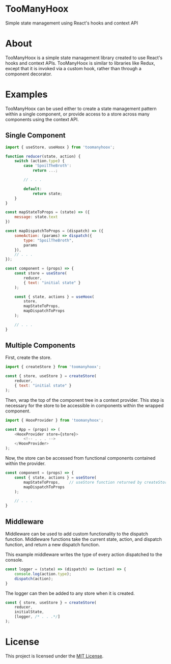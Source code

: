 # TooManyHoox
Simple state management using React's hooks and context API

# About

TooManyHoox is a simple state management library created to use React's hooks and context APIs. TooManyHoox is similar to libraries like Redux, except that it is invoked via a custom hook, rather than through a component decorator.

# Examples

TooManyHoox can be used either to create a state management pattern within a single component, or provide access to a store across many components using the context API.

## Single Component

```javascript
import { useStore, useHoox } from 'toomanyhoox';

function reducer(state, action) {
	switch (action.type) {
		case 'SpoilTheBroth':
			return ...;

		// . . . 

		default:
			return state;
	}
}

const mapStateToProps = (state) => ({
	message: state.text
})

const mapDispatchToProps = (dispatch) => ({
	someAction: (params) => dispatch({
		type: "SpoilTheBroth",
		params
	}),
	// . . . 
});

const component = (props) => {
	const store = useStore(
		reducer,
		{ text: "initial state" }
	);

	const { state, actions } = useHoox(
		store, 
		mapStateToProps, 
		mapDispatchToProps
	);

	// . . .
}
```

## Multiple Components

First, create the store.

```javascript
import { createStore } from 'toomanyhoox';

const { store, useStore } = createStore(
	reducer,
	{ text: "initial state" }
);
```

Then, wrap the top of the component tree in a context provider. This step is necessary for the store to be accessible in components within the wrapped component.

```javascript
import { HooxProvider } from 'toomanyhoox';

const App = (props) => (
	<HooxProvider store={store}>
		<!-- . . . -->
	</HooxProvider>
);
```

Now, the store can be accessed from functional components contained within the provider.

```javascript
const component = (props) => {
	const { state, actions } = useStore(
		mapStateToProps,	// useStore function returned by createStore
		mapDispatchToProps
	);

	// . . .
}
```

## Middleware

Middleware can be used to add custom functionality to the dispatch function. Middleware functions take the current state, action, and dispatch function, and return a new dispatch function.

This example middleware writes the type of every action dispatched to the console.

```javascript
const logger = (state) => (dispatch) => (action) => {
	console.log(action.type);
	dispatch(action);
}
```

The logger can then be added to any store when it is created.

```javascript
const { store, useStore } = createStore(
	reducer,
	initialState,
	[logger, /* . . .*/]
);
```

# License
This project is licensed under the [MIT License](https://github.com/avielmenter/toomanyhoox/blob/master/LICENSE).